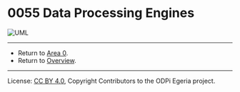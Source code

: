 <!-- SPDX-License-Identifier: CC-BY-4.0 -->
<!-- Copyright Contributors to the ODPi Egeria project. -->

# 0055 Data Processing Engines

![UML](0055-Data-Processing-Engines.png#pagewidth)


----

* Return to [Area 0](Area-0-models.md).
* Return to [Overview](.).


----
License: [CC BY 4.0](https://creativecommons.org/licenses/by/4.0/),
Copyright Contributors to the ODPi Egeria project.